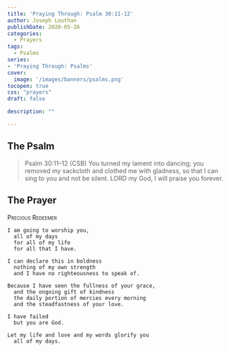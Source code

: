 ```yaml
---
title: 'Praying Through: Psalm 30:11-12'
author: Joseph Louthan
publishDate: 2020-05-26
categories:
  - Prayers
tags:
  - Psalms
series:
- 'Praying Through: Psalms'
cover:
  image: '/images/banners/psalms.png'
tocopen: true
css: "prayers"
draft: false

description: ""

---
```

## The Psalm

>Psalm 30:11–12 (CSB) You turned my lament into dancing; you removed my sackcloth and clothed me with gladness, so that I can sing to you and not be silent. LORD my God, I will praise you forever.

## The Prayer

<div style="font-variant: small-caps;">Precious Redeemer</div>

```text
I am going to worship you,
  all of my days
  for all of my life
  for all that I have.

I can declare this in boldness
  nothing of my own strength
  and I have no righteousness to speak of.

Because I have seen the fullness of your grace,
  and the ongoing gift of kindness
  the daily portion of mercies every morning
  and the steadfastness of your love.

I have failed
  but you are God.

Let my life and love and my words glorify you
  all of my days.
```
